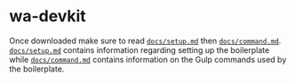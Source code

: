 # wa-devkit

Once downloaded make sure to read [`docs/setup.md`](/docs/setup.md) then [`docs/command.md`](/docs/command.md). [`docs/setup.md`](/docs/setup.md) contains information regarding setting up the boilerplate while [`docs/command.md`](/docs/command.md) contains information on the Gulp commands used by the boilerplate.
